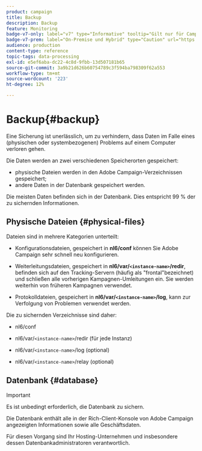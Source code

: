 ```yaml
---
product: campaign
title: Backup
description: Backup
feature: Monitoring
badge-v7-only: label="v7" type="Informative" tooltip="Gilt nur für Campaign Classic v7"
badge-v7-prem: label="On-Premise und Hybrid" type="Caution" url="https://experienceleague.adobe.com/docs/campaign-classic/using/installing-campaign-classic/architecture-and-hosting-models/hosting-models-lp/hosting-models.html?lang=de" tooltip="Gilt nur für Hybrid- und On-Premise-Bereitstellungen"
audience: production
content-type: reference
topic-tags: data-processing
exl-id: e5ef6aba-dc22-4c8d-9fbb-13d507181b65
source-git-commit: 3a9b21d626b60754789c3f594ba798309f62a553
workflow-type: tm+mt
source-wordcount: '223'
ht-degree: 12%

---
```


# Backup{#backup}

Eine Sicherung ist unerlässlich, um zu verhindern, dass Daten im Falle eines (physischen oder systembezogenen) Problems auf einem Computer verloren gehen.

Die Daten werden an zwei verschiedenen Speicherorten gespeichert:

* physische Dateien werden in den Adobe Campaign-Verzeichnissen gespeichert;
* andere Daten in der Datenbank gespeichert werden.

Die meisten Daten befinden sich in der Datenbank. Dies entspricht 99 % der zu sichernden Informationen.

## Physische Dateien {#physical-files}

Dateien sind in mehrere Kategorien unterteilt:

* Konfigurationsdateien, gespeichert in **nl6/conf** können Sie Adobe Campaign sehr schnell neu konfigurieren.

* Weiterleitungsdateien, gespeichert in  **nl6/var/`<instance-name>`/redir**, befinden sich auf den Tracking-Servern (häufig als &quot;frontal&quot;bezeichnet) und schließen alle vorherigen Kampagnen-Umleitungen ein. Sie werden weiterhin von früheren Kampagnen verwendet.

* Protokolldateien, gespeichert in **nl6/var/`<instance-name>`/log**, kann zur Verfolgung von Problemen verwendet werden.

Die zu sichernden Verzeichnisse sind daher:

* nl6/conf

* nl6/var/`<instance-name>`/redir (für jede Instanz)

* nl6/var/`<instance-name>`/log (optional)

* nl6/var/`<instance-name>`/relay (optional)


## Datenbank {#database}

>[!IMPORTANT]
>
>Es ist unbedingt erforderlich, die Datenbank zu sichern.


Die Datenbank enthält alle in der Rich-Client-Konsole von Adobe Campaign angezeigten Informationen sowie alle Geschäftsdaten.

Für diesen Vorgang sind Ihr Hosting-Unternehmen und insbesondere dessen Datenbankadministratoren verantwortlich.
